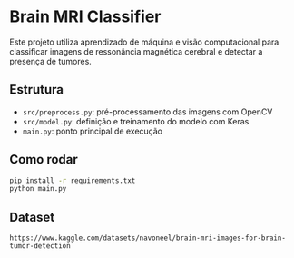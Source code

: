 # Brain MRI Classifier

Este projeto utiliza aprendizado de máquina e visão computacional para classificar imagens de ressonância magnética cerebral e detectar a presença de tumores.

## Estrutura
- `src/preprocess.py`: pré-processamento das imagens com OpenCV
- `src/model.py`: definição e treinamento do modelo com Keras
- `main.py`: ponto principal de execução

## Como rodar
```bash
pip install -r requirements.txt
python main.py
```

## Dataset
    https://www.kaggle.com/datasets/navoneel/brain-mri-images-for-brain-tumor-detection
